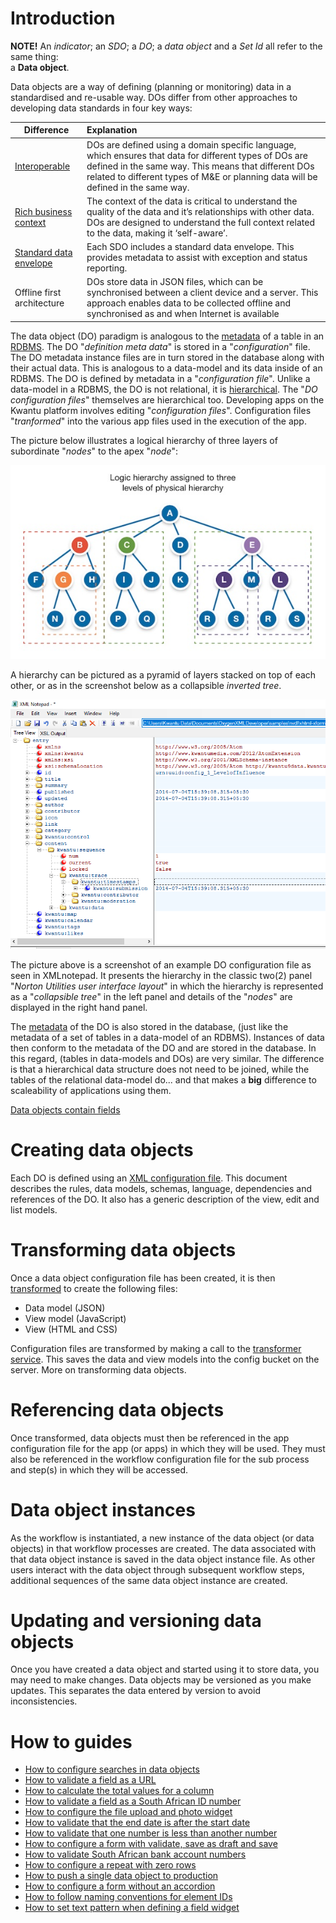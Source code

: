 # Introduction

**NOTE!** An _indicator_; an _SDO_; a _DO_; a _data object_ and a _Set Id_ all refer to the same thing: <br> a **Data object**. 

Data objects are a way of defining (planning or monitoring) data in a standardised and re-usable way. DOs differ from other approaches to developing data standards in four key ways:

| Difference        | Explanation |
| ------------- |:-------------|
| [Interoperable](https://github.com/kwantu/platformconfiguration/wiki/Interoperable-data-objects) | DOs are defined using a domain specific language, which ensures that data for different types of DOs are defined in the same way.  This means that different DOs related to different types of M&E or planning data will be defined in the same way.|
| [Rich business context](https://github.com/kwantu/platformconfiguration/wiki/Rich-business-context) | The context of the data is critical to understand the quality of the data and it’s relationships with other data.  DOs are designed to understand the full context related to the data, making it ‘self-aware’. |
| [Standard data envelope](https://github.com/kwantu/platformconfiguration/wiki/Standard-data-envelope) | Each SDO includes a standard data envelope.  This provides metadata to assist with exception and status reporting. |
| Offline first architecture | DOs store data in JSON files, which can be synchronised between a client device and a server. This approach enables data to be collected offline and synchronised as and when Internet is available |

The  data object (DO) paradigm is analogous to the [metadata](https://en.wikipedia.org/wiki/Metadata) of a table in an [RDBMS](https://en.wikipedia.org/wiki/Relational_database_management_system). The DO "_definition meta data_" is stored in a "_configuration_" file. The DO metadata instance files are in turn stored in the database along with their actual data.  This is analogous to a data-model and its data inside of an RDBMS.  The DO is defined by metadata in a "_configuration file_". Unlike a data-model in a RDBMS, the DO is not relational, it is [hierarchical](https://en.wikipedia.org/wiki/Hierarchy). The "_DO configuration files_" themselves are hierarchical too. Developing apps on the Kwantu platform involves editing "_configuration files_". Configuration files "_tranformed_" into the various app files used in the execution of the app.

The picture below illustrates a logical hierarchy of three layers of subordinate "_nodes_" to the apex "_node_":

![Hierarchy Logical 1.jpeg](https://github.com/kwantu/platformconfiguration/blob/master/Hierarchy%20Logical%201.jpeg)

A hierarchy can be pictured as a pyramid of layers stacked on top of each other, or as in the screenshot below as a collapsible _inverted tree_. 

![Hierarchy Config file.PNG](https://github.com/kwantu/platformconfiguration/blob/master/Hierarchy%20Config%20file.PNG)

The picture above is a screenshot of an example DO configuration file as seen in XMLnotepad. It presents the hierarchy in the classic two(2) panel "_Norton Utilities user interface layout_" in which the hierarchy is represented as a "_collapsible tree_" in the left panel and details of the "_nodes_" are displayed  in the right hand panel.

 The [metadata](https://en.wikipedia.org/wiki/Metadata) of the DO is also stored in the database, (just like the metadata of a set of tables in a data-model of an RDBMS). Instances of data then conform to the metadata of the DO and are stored in the database. In this regard, (tables in data-models and DOs) are very similar. The difference is that a hierarchical data structure does not need to be joined, while the tables of the relational data-model do... and that makes a **big** difference to scaleability of applications using them.

[Data objects contain fields](https://github.com/kwantu/platformconfiguration/wiki/Fields-in-Data-Objects)

# Creating data objects

Each DO is defined using an [XML configuration file](https://github.com/kwantu/platformconfiguration/wiki/Data-object-configuration-file).  This document describes the rules, data models, schemas, language, dependencies and references of the DO.  It also has a generic description of the view, edit and list models.  

# Transforming data objects

Once a data object configuration file has been created, it is then [transformed](https://github.com/kwantu/platformconfiguration/wiki/Transforming-data-object-configuration-files) to create the following files:

* Data model (JSON)
* View model (JavaScript)
* View (HTML and CSS)

Configuration files are transformed by making a call to the [transformer service](https://github.com/kwantu/platformconfiguration/wiki/Transforming-data-object-configuration-files).  This saves the data and view models into the config bucket on the server.  More on transforming data objects.

# Referencing data objects

Once transformed, data objects must then be referenced in the app configuration file for the app (or apps) in which they will be used.  They must also be referenced in the workflow configuration file for the sub process and step(s) in which they will be accessed.

# Data object instances

As the workflow is instantiated, a new instance of the data object (or data objects) in that workflow processes are created.  The data associated with that data object instance is saved in the data object instance file.  As other users interact with the data object through subsequent workflow steps, additional sequences of the same data object instance are created.

# Updating and versioning data objects

Once you have created a data object and started using it to store data, you may need to make changes.  Data objects may be versioned as you make updates.  This separates the data entered by version to avoid inconsistencies.

# How to guides

* [How to configure searches in data objects](https://github.com/kwantu/platformconfiguration/wiki/How-to-configure-searches-in-data-objects)
* [How to validate a field as a URL](https://github.com/kwantu/platformconfiguration/wiki/How-to-validate-a-field-as-a-URL)
* [How to calculate the total values for a column](http://w.kwantu.net/display/CON/How+to+calculate+the+total+for+values+in+a+column)
* [How to validate a field as a South African ID number](https://github.com/kwantu/platformconfiguration/wiki/How-to-validate-a-field-as-a-South-African-ID-number)
* [How to configure the file upload and photo widget](https://github.com/kwantu/platformconfiguration/wiki/How-to-configure-the-file-upload-and-photo-widget)
* [How to validate that the end date is after the start date](https://github.com/kwantu/platformconfiguration/wiki/How-to-validate-that-the-end-date-is-after-the-start-date)
* [How to validate that one number is less than another number](https://github.com/kwantu/platformconfiguration/wiki/How-to-configure-a-form-with-validate,-save-as-draft-and-save)
* [How to configure a form with validate, save as draft and save](https://github.com/kwantu/platformconfiguration/wiki/How-to-configure-a-form-with-validate,-save-as-draft-and-save)
* [How to validate South African bank account numbers](https://github.com/kwantu/platformconfiguration/wiki/How-to-validate-South-African-bank-account-numbers)
* [How to configure a repeat with zero rows](https://github.com/kwantu/platformconfiguration/wiki/How-to-configure-a-repeat-with-zero-rows)
* [How to push a single data object to production](https://github.com/kwantu/platformconfiguration/wiki/How-to-push-a-single-data-object-to-production)
* [How to configure a form without an accordion](https://github.com/kwantu/platformconfiguration/wiki/How-to-configure-a-form-without-an-accordion)
* [How to follow naming conventions for element IDs](https://github.com/kwantu/platformconfiguration/wiki/How-to-follow-naming-conventions-for-element-IDs)
* [How to set text pattern when defining a field widget](https://github.com/kwantu/platformconfiguration/wiki/SDO-How-to-define-text-patter-for-fields)

